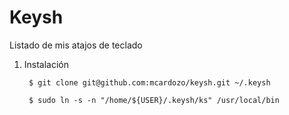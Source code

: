 # Keysh

Listado de mis atajos de teclado

1. Instalación

		$ git clone git@github.com:mcardozo/keysh.git ~/.keysh

		$ sudo ln -s -n "/home/${USER}/.keysh/ks" /usr/local/bin
